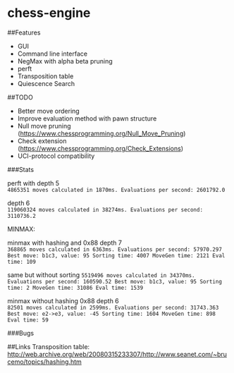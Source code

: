 # chess-engine

##Features
- GUI
- Command line interface
- NegMax with alpha beta pruning
- perft
- Transposition table
- Quiescence Search

##TODO
- Better move ordering
- Improve evaluation method with pawn structure
- Null move pruning (https://www.chessprogramming.org/Null_Move_Pruning)
- Check extension (https://www.chessprogramming.org/Check_Extensions)
- UCI-protocol compatibility


###Stats

perft with depth 5\
`4865351 moves calculated in 1870ms. Evaluations per second: 2601792.0`

depth 6\
`119060324 moves calculated in 38274ms. Evaluations per second: 3110736.2`


MINMAX:

minmax with hashing and 0x88 depth 7 \
`368865 moves calculated in 6363ms. Evaluations per second: 57970.297
 Best move: b1c3, value: 95
 Sorting time: 4007
 MoveGen time: 2121
 Eval time: 109`
 
same but without sorting
`5519496 moves calculated in 34370ms. Evaluations per second: 160590.52
Best move: b1c3, value: 95
Sorting time: 2
MoveGen time: 31086
Eval time: 1539`

minmax without hashing 0x88 depth 6 \
`82501 moves calculated in 2599ms. Evaluations per second: 31743.363
Best move: e2->e3, value: -45
Sorting time: 1604
MoveGen time: 898
Eval time: 59`

###Bugs


##Links
Transposition table: http://web.archive.org/web/20080315233307/http://www.seanet.com/~brucemo/topics/hashing.htm